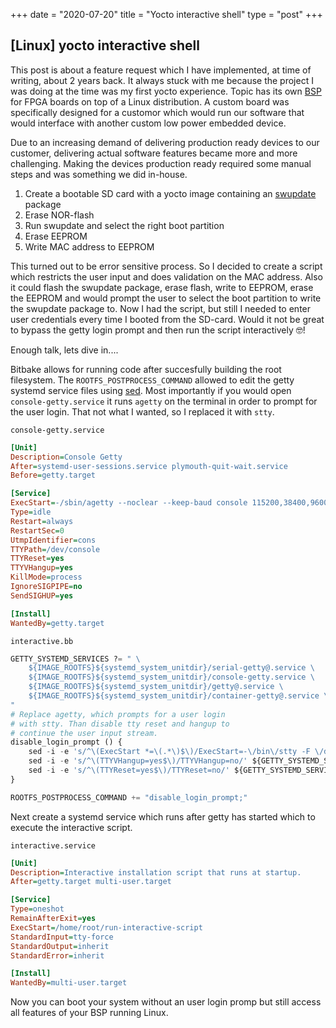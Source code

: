 +++
date = "2020-07-20"
title = "Yocto interactive shell"
type = "post"
+++

## [Linux] yocto interactive shell

This post is about a feature request which I have implemented, at time of writing, about 2 years back. It always stuck with me because the project I was doing at the time was my first yocto experience. Topic has its own [BSP](https://github.com/topic-embedded-products/topic-platform) for FPGA boards on top of a Linux distribution. A custom board was specifically designed for a customor which would run our software that would interface with another custom low power embedded device.

Due to an increasing demand of delivering production ready devices to our customer, delivering actual software features became more and more challenging. Making the devices production ready required some manual steps and was something we did in-house.

1. Create a bootable SD card with a yocto image containing an [swupdate](https://github.com/sbabic/swupdate) package
2. Erase NOR-flash
3. Run swupdate and select the right boot partition 
4. Erase EEPROM
5. Write MAC address to EEPROM

This turned out to be error sensitive process. So I decided to create a script which restricts the user input and does validation on the MAC address. Also it could flash the swupdate package, erase flash, write to EEPROM, erase the EEPROM and would prompt the user to select the boot partition to write the swupdate package to. Now I had the script, but still I needed to enter user credentials every time I booted from the SD-card. Would it not be great to bypass the getty login prompt and then run the script interactively 🤓!

Enough talk, lets dive in....

Bitbake allows for running code after succesfully building the root filesystem. The `ROOTFS_POSTPROCESS_COMMAND` allowed to edit the getty systemd service files using [sed](https://www.gnu.org/software/sed/manual/sed.html). Most importantly if you would open `console-getty.service` it runs `agetty` on the terminal in order to prompt for the user login. That not what I wanted, so I replaced it with `stty`.

`console-getty.service`

```ini
[Unit]
Description=Console Getty
After=systemd-user-sessions.service plymouth-quit-wait.service
Before=getty.target

[Service]
ExecStart=-/sbin/agetty --noclear --keep-baud console 115200,38400,9600 $TERM
Type=idle
Restart=always
RestartSec=0
UtmpIdentifier=cons
TTYPath=/dev/console
TTYReset=yes
TTYVHangup=yes
KillMode=process
IgnoreSIGPIPE=no
SendSIGHUP=yes

[Install]
WantedBy=getty.target
```



`interactive.bb`

```py
GETTY_SYSTEMD_SERVICES ?= " \
    ${IMAGE_ROOTFS}${systemd_system_unitdir}/serial-getty@.service \
    ${IMAGE_ROOTFS}${systemd_system_unitdir}/console-getty.service \
    ${IMAGE_ROOTFS}${systemd_system_unitdir}/getty@.service \
    ${IMAGE_ROOTFS}${systemd_system_unitdir}/container-getty@.service \
"
# Replace agetty, which prompts for a user login
# with stty. Than disable tty reset and hangup to
# continue the user input stream.
disable_login_prompt () {
    sed -i -e 's/^\(ExecStart *=\(.*\)$\)/ExecStart=-\/bin\/stty -F \/dev\/ttyPS0 115200 cs8 sane /' ${GETTY_SYSTEMD_SERVICES}
    sed -i -e 's/^\(TTYVHangup=yes$\)/TTYVHangup=no/' ${GETTY_SYSTEMD_SERVICES}
    sed -i -e 's/^\(TTYReset=yes$\)/TTYReset=no/' ${GETTY_SYSTEMD_SERVICES}
}

ROOTFS_POSTPROCESS_COMMAND += "disable_login_prompt;"
```



Next create a systemd service which runs after getty has started which to execute the interactive script.

`interactive.service`

```ini
[Unit]
Description=Interactive installation script that runs at startup.
After=getty.target multi-user.target

[Service]
Type=oneshot
RemainAfterExit=yes
ExecStart=/home/root/run-interactive-script
StandardInput=tty-force
StandardOutput=inherit
StandardError=inherit

[Install]
WantedBy=multi-user.target
```

Now you can boot your system without an user login promp but still access all features of your BSP running Linux.